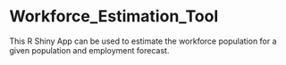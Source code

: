 # Workforce_Estimation_Tool
 This R Shiny App can be used to estimate the workforce population for a given population and employment forecast.
